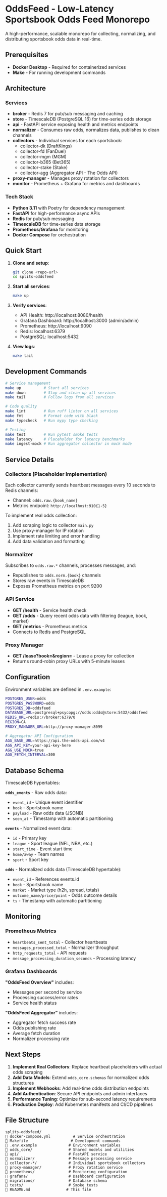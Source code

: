 # OddsFeed - Low-Latency Sportsbook Odds Feed Monorepo

A high-performance, scalable monorepo for collecting, normalizing, and distributing sportsbook odds data in real-time.

## Prerequisites

- **Docker Desktop** - Required for containerized services
- **Make** - For running development commands

## Architecture

### Services

- **broker** - Redis 7 for pub/sub messaging and caching
- **store** - TimescaleDB (PostgreSQL 16) for time-series odds storage
- **api** - FastAPI service exposing health and metrics endpoints
- **normalizer** - Consumes raw odds, normalizes data, publishes to clean channels
- **collectors** - Individual services for each sportsbook:
  - collector-dk (DraftKings)
  - collector-fd (FanDuel)
  - collector-mgm (MGM)
  - collector-b365 (Bet365)
  - collector-stake (Stake)
  - collector-agg (Aggregator API - The Odds API)
- **proxy-manager** - Manages proxy rotation for collectors
- **monitor** - Prometheus + Grafana for metrics and dashboards

### Tech Stack

- **Python 3.11** with Poetry for dependency management
- **FastAPI** for high-performance async APIs
- **Redis** for pub/sub messaging
- **TimescaleDB** for time-series data storage
- **Prometheus/Grafana** for monitoring
- **Docker Compose** for orchestration

## Quick Start

1. **Clone and setup**:
   ```bash
   git clone <repo-url>
   cd splits-oddsfeed
   ```

2. **Start all services**:
   ```bash
   make up
   ```

3. **Verify services**:
   - API Health: http://localhost:8080/health
   - Grafana Dashboard: http://localhost:3000 (admin/admin)
   - Prometheus: http://localhost:9090
   - Redis: localhost:6379
   - PostgreSQL: localhost:5432

4. **View logs**:
   ```bash
   make tail
   ```

## Development Commands

```bash
# Service management
make up          # Start all services
make down        # Stop and clean up all services
make tail        # Follow logs from all services

# Code quality
make lint        # Run ruff linter on all services
make fmt         # Format code with black
make typecheck   # Run mypy type checking

# Testing
make test        # Run pytest smoke tests
make latency     # Placeholder for latency benchmarks
make ingest-mock # Run aggregator collector in mock mode
```

## Service Details

### Collectors (Placeholder Implementation)

Each collector currently sends heartbeat messages every 10 seconds to Redis channels:
- Channel: `odds.raw.{book_name}`
- Metrics endpoint: `http://localhost:910{1-5}`

To implement real odds collection:
1. Add scraping logic to collector `main.py`
2. Use proxy-manager for IP rotation
3. Implement rate limiting and error handling
4. Add data validation and formatting

### Normalizer

Subscribes to `odds.raw.*` channels, processes messages, and:
- Republishes to `odds.norm.{book}` channels
- Stores raw events in TimescaleDB
- Exposes Prometheus metrics on port 9200

### API Service

- **GET /health** - Service health check
- **GET /odds** - Query recent odds data with filtering (league, book, market)
- **GET /metrics** - Prometheus metrics
- Connects to Redis and PostgreSQL

### Proxy Manager

- **GET /lease?book=&region=** - Lease a proxy for collection
- Returns round-robin proxy URLs with 5-minute leases

## Configuration

Environment variables are defined in `.env.example`:

```bash
POSTGRES_USER=odds
POSTGRES_PASSWORD=odds
POSTGRES_DB=oddsfeed
DATABASE_URL=postgresql+psycopg://odds:odds@store:5432/oddsfeed
REDIS_URL=redis://broker:6379/0
REGION=CA
PROXY_MANAGER_URL=http://proxy-manager:8099

# Aggregator API Configuration
AGG_BASE_URL=https://api.the-odds-api.com/v4
AGG_API_KEY=your-api-key-here
AGG_USE_MOCK=true
AGG_FETCH_INTERVAL=300
```

## Database Schema

TimescaleDB hypertables:

**`odds_events`** - Raw odds data:
- `event_id` - Unique event identifier
- `book` - Sportsbook name
- `payload` - Raw odds data (JSONB)
- `seen_at` - Timestamp with automatic partitioning

**`events`** - Normalized event data:
- `id` - Primary key
- `league` - Sport league (NFL, NBA, etc.)
- `start_time` - Event start time
- `home/away` - Team names
- `sport` - Sport key

**`odds`** - Normalized odds data (TimescaleDB hypertable):
- `event_id` - References events.id
- `book` - Sportsbook name
- `market` - Market type (h2h, spread, totals)
- `outcome_name/price/point` - Odds outcome details
- `ts` - Timestamp with automatic partitioning

## Monitoring

### Prometheus Metrics

- `heartbeats_sent_total` - Collector heartbeats
- `messages_processed_total` - Normalizer throughput
- `http_requests_total` - API requests
- `message_processing_duration_seconds` - Processing latency

### Grafana Dashboards

**"OddsFeed Overview"** includes:
- Messages per second by service
- Processing success/error rates
- Service health status

**"OddsFeed Aggregator"** includes:
- Aggregator fetch success rate
- Odds publishing rate
- Average fetch duration
- Normalizer processing rate

## Next Steps

1. **Implement Real Collectors**: Replace heartbeat placeholders with actual odds scraping
2. **Add Data Models**: Extend `odds_core.schemas` for normalized odds structures
3. **Implement Webhooks**: Add real-time odds distribution endpoints
4. **Add Authentication**: Secure API endpoints and admin interfaces
5. **Performance Tuning**: Optimize for sub-second latency requirements
6. **Production Deploy**: Add Kubernetes manifests and CI/CD pipelines

## File Structure

```
splits-oddsfeed/
   docker-compose.yml          # Service orchestration
   Makefile                   # Development commands
   .env.example              # Environment variables
   odds_core/                # Shared models and utilities
   api/                      # FastAPI service
   normalizer/               # Message processing service
   collector-*/              # Individual sportsbook collectors
   proxy-manager/            # Proxy rotation service
   prometheus/               # Monitoring configuration
   grafana/                  # Dashboard configuration
   migrations/               # Database schema
   tests/                    # Smoke tests
   README.md                # This file
```
